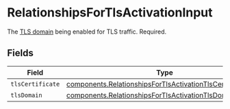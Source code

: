 # RelationshipsForTlsActivationInput

The [TLS domain](/reference/api/tls/custom-certs/domains/) being enabled for TLS traffic. Required.


## Fields

| Field                                                                                                                                             | Type                                                                                                                                              | Required                                                                                                                                          | Description                                                                                                                                       |
| ------------------------------------------------------------------------------------------------------------------------------------------------- | ------------------------------------------------------------------------------------------------------------------------------------------------- | ------------------------------------------------------------------------------------------------------------------------------------------------- | ------------------------------------------------------------------------------------------------------------------------------------------------- |
| `tlsCertificate`                                                                                                                                  | [components.RelationshipsForTlsActivationTlsCertificateInput](../../../sdk/models/components/relationshipsfortlsactivationtlscertificateinput.md) | :heavy_minus_sign:                                                                                                                                | N/A                                                                                                                                               |
| `tlsDomain`                                                                                                                                       | [components.RelationshipsForTlsActivationTlsDomain](../../../sdk/models/components/relationshipsfortlsactivationtlsdomain.md)                     | :heavy_minus_sign:                                                                                                                                | N/A                                                                                                                                               |